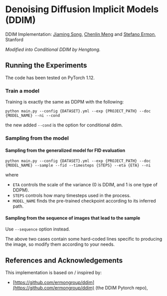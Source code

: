 # Denoising Diffusion Implicit Models (DDIM)

DDIM Implementation: [Jiaming Song](http://tsong.me), [Chenlin Meng](http://cs.stanford.edu/~chenlin) and [Stefano Ermon](http://cs.stanford.edu/~ermon), Stanford

*Modified into Conditional DDIM by Hengtong.*

## Running the Experiments
The code has been tested on PyTorch 1.12.

### Train a model
Training is exactly the same as DDPM with the following:
```
python main.py --config {DATASET}.yml --exp {PROJECT_PATH} --doc {MODEL_NAME} --ni --cond
```
the new added ```--cond``` is the option for conditional ddim.

### Sampling from the model

#### Sampling from the generalized model for FID evaluation
```
python main.py --config {DATASET}.yml --exp {PROJECT_PATH} --doc {MODEL_NAME} --sample --fid --timesteps {STEPS} --eta {ETA} --ni
```
where 
- `ETA` controls the scale of the variance (0 is DDIM, and 1 is one type of DDPM).
- `STEPS` controls how many timesteps used in the process.
- `MODEL_NAME` finds the pre-trained checkpoint according to its inferred path.

#### Sampling from the sequence of images that lead to the sample
Use `--sequence` option instead.

The above two cases contain some hard-coded lines specific to producing the image, so modify them according to your needs.


## References and Acknowledgements

This implementation is based on / inspired by:

- [https://github.com/ermongroup/ddim](https://github.com/ermongroup/ddim) (the DDIM Pytorch repo), 
